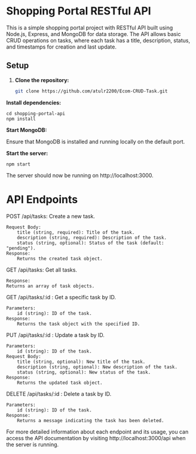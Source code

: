 # Shopping Portal RESTful API

This is a simple shopping portal project with RESTful API built using Node.js, Express, and MongoDB for data storage. The API allows basic CRUD operations on tasks, where each task has a title, description, status, and timestamps for creation and last update.

## Setup

1. **Clone the repository:**
   ```bash
   git clone https://github.com/atulr2200/Ecom-CRUD-Task.git
**Install dependencies:**

    cd shopping-portal-api
    npm install
**Start MongoDB:**

Ensure that MongoDB is installed and running locally on the default port.

**Start the server:**

    npm start
The server should now be running on http://localhost:3000.

# API Endpoints
POST /api/tasks: Create a new task.

    Request Body:
        title (string, required): Title of the task.
        description (string, required): Description of the task.
        status (string, optional): Status of the task (default: "pending").
    Response:
        Returns the created task object.
GET /api/tasks: Get all tasks.

    Response:
    Returns an array of task objects.

GET /api/tasks/:id : Get a specific task by ID.

    Parameters:
        id (string): ID of the task.
    Response:
        Returns the task object with the specified ID.
PUT /api/tasks/:id : Update a task by ID.

    Parameters:
        id (string): ID of the task.
    Request Body:
        title (string, optional): New title of the task.
        description (string, optional): New description of the task.
        status (string, optional): New status of the task.
    Response:
        Returns the updated task object.
DELETE /api/tasks/:id : Delete a task by ID.

    Parameters:
        id (string): ID of the task.
    Response:
        Returns a message indicating the task has been deleted.
For more detailed information about each endpoint and its usage, you can access the API documentation by visiting http://localhost:3000/api when the server is running.
